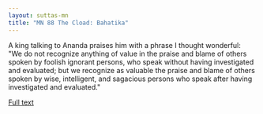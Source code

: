 ```yaml
---
layout: suttas-mn
title: "MN 88 The Cload: Bahatika"
---
```


A king talking to Ananda praises him with a phrase I thought wonderful:  
"We do not recognize anything of value in the praise and blame of others spoken by foolish ignorant persons, who speak without having investigated and evaluated; but we recognize as valuable the praise and blame of others spoken by wise, intelligent, and sagacious persons who speak after having investigated and evaluated."


[Full text](http://www.yellowrobe.com/component/content/article/120-majjhima-nikaya/343-mn-88-bhitika-sutta-the-cloak.html)
